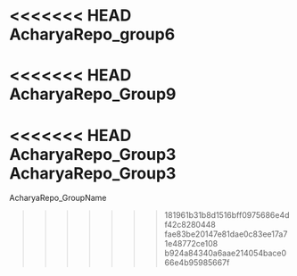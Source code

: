 <<<<<<< HEAD
AcharyaRepo_group6
=======
<<<<<<< HEAD
AcharyaRepo_Group9
=======
<<<<<<< HEAD
AcharyaRepo_Group3
AcharyaRepo_Group3
=======
AcharyaRepo_GroupName
>>>>>>> 181961b31b8d1516bff0975686e4df42c8280448
>>>>>>> fae83be20147e81dae0c83ee17a71e48772ce108
>>>>>>> b924a84340a6aae214054bace066e4b95985667f
